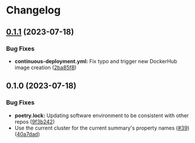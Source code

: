 # Changelog

## [0.1.1](https://github.com/chime-sps/candidate-processor/compare/v0.1.0...v0.1.1) (2023-07-18)


### Bug Fixes

* **continuous-deployment.yml:** Fix typo and trigger new DockerHub image creation ([2ba85f8](https://github.com/chime-sps/candidate-processor/commit/2ba85f8910bd9e404eef350c922ba6b89d67eb72))

## 0.1.0 (2023-07-18)


### Bug Fixes

* **poetry.lock:** Updating software environment to be consistent with other repos ([9f3b242](https://github.com/chime-sps/candidate-processor/commit/9f3b242e61ce1d2ac5d481bf74c29949f362593a))
* Use the current cluster for the current summary's property names ([#39](https://github.com/chime-sps/candidate-processor/issues/39)) ([40a7dad](https://github.com/chime-sps/candidate-processor/commit/40a7daddc6d142600ee387f63f51ee50c89bb9a5))
